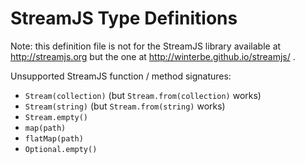 # StreamJS Type Definitions

Note: this definition file is not for the StreamJS library available at
http://streamjs.org but the one at http://winterbe.github.io/streamjs/ .

Unsupported StreamJS function / method signatures:

-   `Stream(collection)` (but `Stream.from(collection)` works)
-   `Stream(string)` (but `Stream.from(string)` works)
-   `Stream.empty()`
-   `map(path)`
-   `flatMap(path)`
-   `Optional.empty()`
